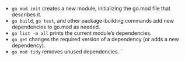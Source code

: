
- `go mod init` creates a new module, initializing the go.mod file that describes it.
- `go build`, `go test`, and other package-building commands add new dependencies to go.mod as needed.
- `go list -m all` prints the current module’s dependencies.
- `go get` changes the required version of a dependency (or adds a new dependency).
- `go mod tidy` removes unused dependencies.
`